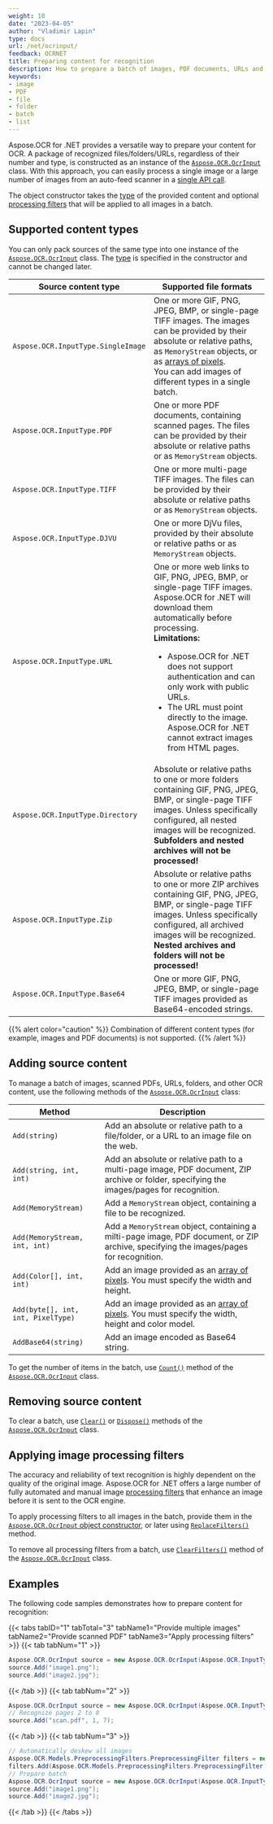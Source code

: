 ```yaml
---
weight: 10
date: "2023-04-05"
author: "Vladimir Lapin"
type: docs
url: /net/ocrinput/
feedback: OCRNET
title: Preparing content for recognition
description: How to prepare a batch of images, PDF documents, URLs and other content for recognition.
keywords:
- image
- PDF
- file
- folder
- batch
- list
---
```


Aspose.OCR for .NET provides a versatile way to prepare your content for OCR. A package of recognized files/folders/URLs, regardless of their number and type, is constructed as an instance of the [`Aspose.OCR.OcrInput`](https://reference.aspose.com/ocr/net/aspose.ocr/ocrinput/) class. With this approach, you can easily process a single image or a large number of images from an auto-feed scanner in a [single API call](/ocr/net/recognition/).

The object constructor takes the [type](#supported-content-types) of the provided content and optional [processing filters](#applying-image-processing-filters) that will be applied to all images in a batch.

## Supported content types

You can only pack sources of the same type into one instance of the [`Aspose.OCR.OcrInput`](https://reference.aspose.com/ocr/net/aspose.ocr/ocrinput/) class. The [type](https://reference.aspose.com/ocr/net/aspose.ocr/inputtype/) is specified in the constructor and cannot be changed later.

Source content type | Supported file formats
------------------- | ----------------------
`Aspose.OCR.InputType.SingleImage` | One or more GIF, PNG, JPEG, BMP, or single-page TIFF images. The images can be provided by their absolute or relative paths, as `MemoryStream` objects, or as [arrays of pixels](/ocr/net/ocrinput/image-by-pixel/).<br />You can add images of different types in a single batch.
`Aspose.OCR.InputType.PDF` | One or more PDF documents, containing scanned pages. The files can be provided by their absolute or relative paths or as `MemoryStream` objects.
`Aspose.OCR.InputType.TIFF` | One or more multi-page TIFF images. The files can be provided by their absolute or relative paths or as `MemoryStream` objects.
`Aspose.OCR.InputType.DJVU` | One or more DjVu files, provided by their absolute or relative paths or as `MemoryStream` objects.
`Aspose.OCR.InputType.URL` | One or more web links to GIF, PNG, JPEG, BMP, or single-page TIFF images. Aspose.OCR for .NET will download them automatically before processing.<br />**Limitations:**<ul><li>Aspose.OCR for .NET does not support authentication and can only work with public URLs.</li><li>The URL must point directly to the image. Aspose.OCR for .NET cannot extract images from HTML pages.</li></ul>
`Aspose.OCR.InputType.Directory` | Absolute or relative paths to one or more folders containing GIF, PNG, JPEG, BMP, or single-page TIFF images. Unless specifically configured, all nested images will be recognized.<br />**Subfolders and nested archives will not be processed!**
`Aspose.OCR.InputType.Zip` | Absolute or relative paths to one or more ZIP archives containing GIF, PNG, JPEG, BMP, or single-page TIFF images. Unless specifically configured, all archived images will be recognized.<br />**Nested archives and folders will not be processed!**
`Aspose.OCR.InputType.Base64` | One or more GIF, PNG, JPEG, BMP, or single-page TIFF images provided as Base64-encoded strings.

{{% alert color="caution" %}}
Combination of different content types (for example, images and PDF documents) is not supported.
{{% /alert %}}

## Adding source content

To manage a batch of images, scanned PDFs, URLs, folders, and other OCR content, use the following methods of the [`Aspose.OCR.OcrInput`](https://reference.aspose.com/ocr/net/aspose.ocr/ocrinput/) class:

Method | Description
------ | -----------
`Add(string)` | Add an absolute or relative path to a file/folder, or a URL to an image file on the web.
`Add(string, int, int)` | Add an absolute or relative path to a multi-page image, PDF document, ZIP archive or folder, specifying the images/pages for recognition.
`Add(MemoryStream)` | Add a `MemoryStream` object, containing a file to be recognized.
`Add(MemoryStream, int, int)` | Add a `MemoryStream` object, containing a milti-page image, PDF document, or ZIP archive, specifying the images/pages for recognition.
`Add(Color[], int, int)` | Add an image provided as an [array of pixels](/ocr/net/ocrinput/image-by-pixel/#adding-image-as-asposedrawingcolor-array). You must specify the width and height.
`Add(byte[], int, int, PixelType)` | Add an image provided as an [array of pixels](/ocr/net/ocrinput/image-by-pixel/). You must specify the width, height and color model.
`AddBase64(string)` | Add an image encoded as Base64 string.

To get the number of items in the batch, use [`Count()`](https://reference.aspose.com/ocr/net/aspose.ocr/ocrinput/count/) method of the [`Aspose.OCR.OcrInput`](https://reference.aspose.com/ocr/net/aspose.ocr/ocrinput/) class.

## Removing source content

To clear a batch, use [`Clear()`](https://reference.aspose.com/ocr/net/aspose.ocr/ocrinput/clear/) or [`Dispose()`](https://reference.aspose.com/ocr/net/aspose.ocr/ocrinput/dispose/) methods of the [`Aspose.OCR.OcrInput`](https://reference.aspose.com/ocr/net/aspose.ocr/ocrinput/) class.

## Applying image processing filters

The accuracy and reliability of text recognition is highly dependent on the quality of the original image. Aspose.OCR for .NET offers a large number of fully automated and manual image [processing filters](/ocr/net/image-processing/) that enhance an image before it is sent to the OCR engine.

To apply processing filters to all images in the batch, provide them in the [`Aspose.OCR.OcrInput` object constructor](https://reference.aspose.com/ocr/net/aspose.ocr/ocrinput/ocrinput/), or later using [`ReplaceFilters()`](https://reference.aspose.com/ocr/net/aspose.ocr/ocrinput/replacefilters/) method.

To remove all processing filters from a batch, use [`ClearFilters()`](https://reference.aspose.com/ocr/net/aspose.ocr/ocrinput/clearfilters/) method of the [`Aspose.OCR.OcrInput`](https://reference.aspose.com/ocr/net/aspose.ocr/ocrinput/) class.

## Examples

The following code samples demonstrates how to prepare content for recognition:

{{< tabs tabID="1" tabTotal="3" tabName1="Provide multiple images" tabName2="Provide scanned PDF" tabName3="Apply processing filters" >}}
{{< tab tabNum="1" >}}
```csharp
Aspose.OCR.OcrInput source = new Aspose.OCR.OcrInput(Aspose.OCR.InputType.SingleImage);
source.Add("image1.png");
source.Add("image2.jpg");
```
{{< /tab >}}
{{< tab tabNum="2" >}}
```csharp
Aspose.OCR.OcrInput source = new Aspose.OCR.OcrInput(Aspose.OCR.InputType.PDF);
// Recognize pages 2 to 8
source.Add("scan.pdf", 1, 7);
```
{{< /tab >}}
{{< tab tabNum="3" >}}
```csharp
// Automatically deskew all images
Aspose.OCR.Models.PreprocessingFilters.PreprocessingFilter filters = new Aspose.OCR.Models.PreprocessingFilters.PreprocessingFilter();
filters.Add(Aspose.OCR.Models.PreprocessingFilters.PreprocessingFilter.AutoSkew());
// Prepare batch
Aspose.OCR.OcrInput source = new Aspose.OCR.OcrInput(Aspose.OCR.InputType.SingleImage, filters);
source.Add("image1.png");
source.Add("image2.jpg");
```
{{< /tab >}}
{{< /tabs >}}
